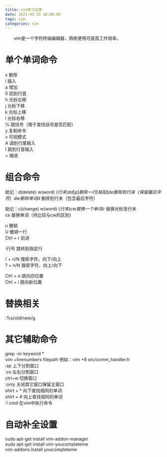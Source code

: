 ```yaml
---
title: vim学习记录
date: 2021-03-25 18:08:09
tags: vim
categories: vim
---
```

&emsp;&emsp;vim是一个字符终端编辑器，熟练使用可提高工作效率。
 <!-- more -->


单个单词命令
============
>
x          删除  
i           插入  
a          增加  
0          回到行首  
h          光标左移  
j           光标下移  
k          光标上移  
l           光标右移  
%         跳括号（用于查找括号是否匹配）  
y          复制命令  
v          可视模式  
A          调到行尾输入  
I           跳到行首输入  
=          缩进  


组合命令
================
>
助记：d(delete)      w(word)       $(行末)  
dd[p]      删除一行[粘贴]  
de          删除到行末（保留最后字符）  
dw         删除单词  
d$          删除到行末（包含最后字符）  

>
助记：c(change)      w(word)       $(行末)  
cw          替换一个单词  
c$           替换光标至行末  
ce           替换单词（待比较与cw的区别）  
  
>
u              撤销  
U             撤销一行  
Ctrl + r     前进  

>
:行号        跳转到指定行  

>
/  + n/N     搜索字符，向下/向上  
? + n/N     搜索字符，向上/向下  

>
Ctrl + o      跳向旧位置  
Ctrl +  i      跳向新位置  

替换相关
===========
>
:%s/old/new/g  


其它辅助命令
===============
>
grep -nr keyword *  
vim +linenumbers filepath     例如：vim +8 src/comm_handler.h  
:sp   	上下分割窗口   
:vs    	左右分割窗口  
ctrl+w	切换窗口  
:only         关闭其它窗口保留主窗口  
shirt + *     向下查找相同的单词  
shirt + #     向上查找相同的单词  
:! cmd       在vim中执行命令  

自动补全设置
========
>
sudo apt-get install vim-addon-manager   
sudo apt-get install vim-youcompleteme  
vim-addons install youcompleteme  
